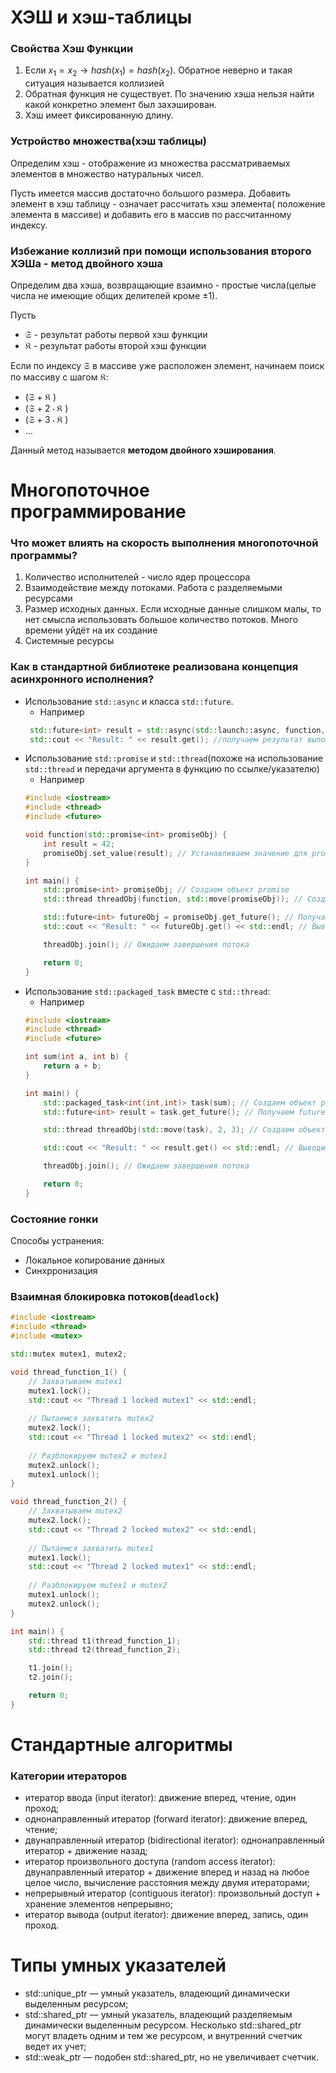 # ХЭШ и хэш-таблицы

### Свойства Хэш Функции

1. Если $x_{1} = x_{2} \to hash(x_{1}) = hash(x_{2})$. Обратное неверно и такая ситуация называется коллизией
2. Обратная функция не существует. По значению хэша нельзя найти какой конкретно элемент был захэширован.
3. Хэш имеет фиксированную длину. 


### Устройство множества(хэш таблицы)

Определим хэш - отображение из множества рассматриваемых элементов в множество натуральных чисел.

Пусть имеется массив достаточно большого размера. Добавить элемент в хэш таблицу - означает рассчитать хэш элемента( положение элемента в массиве) и добавить его в массив по рассчитанному индексу.

### Избежание коллизий при помощи использования второго ХЭШа - метод двойного хэша

Определим два хэша, возвращающие взаимно - простые числа(целые числа не имеющие общих делителей кроме $\pm 1$).

Пусть 
- $\mathfrak{S}$ - результат работы первой хэш функции
- $\mathfrak{K}$ - результат работы второй хэш функции 

Если по индексу $\mathfrak{S}$ в массиве уже расположен элемент, начинаем поиск по массиву с шагом $\mathfrak{K}$:
- ($\mathfrak{S} + \mathfrak{K}$ )
- ($\mathfrak{S} + 2 \cdot \mathfrak{K}$ )
- ($\mathfrak{S} + 3 \cdot \mathfrak{K}$ )
- $\dots$

Данный метод называется **методом двойного хэширования**.

# Многопоточное программирование

### Что может влиять на скорость выполнения многопоточной программы?

1. Количество исполнителей - число ядер процессора
2. Взаимодействие между потоками. Работа с разделяемыми ресурсами
3. Размер исходных данных. Если исходные данные слишком малы, то нет смысла использовать большое количество потоков. Много времени уйдёт на их создание
4. Системные ресурсы

### Как в стандартной библиотеке реализована концепция асинхронного исполнения?

- Использование `std::async` и класса `std::future`. 
  - Например 
   ```cpp
    std::future<int> result = std::async(std::launch::async, function, 5); // Запускаем функцию в отдельном потоке
    std::cout << "Result: " << result.get(); //получаем результат выполнения
  ```
- Использование `std::promise` и `std::thread`(похоже на использование `std::thread` и передачи аргумента в функцию по ссылке/указателю)
    - Например
    ```cpp
    #include <iostream>
    #include <thread>
    #include <future>

    void function(std::promise<int> promiseObj) {
        int result = 42;
        promiseObj.set_value(result); // Устанавливаем значение для promise
    }

    int main() {
        std::promise<int> promiseObj; // Создаем объект promise
        std::thread threadObj(function, std::move(promiseObj)); // Создаем объект thread и передаем ему функцию и promise

        std::future<int> futureObj = promiseObj.get_future(); // Получаем future из promise
        std::cout << "Result: " << futureObj.get() << std::endl; // Выводим результат выполнения функции

        threadObj.join(); // Ожидаем завершения потока

        return 0;
    }
    ```
- Использование `std::packaged_task` вместе с `std::thread`:
    - Например
    ```cpp
    #include <iostream>
    #include <thread>
    #include <future>

    int sum(int a, int b) {
        return a + b;
    }

    int main() {
        std::packaged_task<int(int,int)> task(sum); // Создаем объект packaged_task и связываем его с функцией sum
        std::future<int> result = task.get_future(); // Получаем future из объекта packaged_task

        std::thread threadObj(std::move(task), 2, 3); // Создаем объект thread и передаем ему объект packaged_task и аргументы

        std::cout << "Result: " << result.get() << std::endl; // Выводим результат выполнения функции

        threadObj.join(); // Ожидаем завершения потока

        return 0;
    }
    ```

### Состояние гонки

Способы устранения:
- Локальное копирование данных
- Синхрронизация

### Взаимная блокировка потоков(`deadlock`)

```cpp
#include <iostream>
#include <thread>
#include <mutex>

std::mutex mutex1, mutex2;

void thread_function_1() {
    // Захватываем mutex1
    mutex1.lock();
    std::cout << "Thread 1 locked mutex1" << std::endl;
    
    // Пытаемся захватить mutex2
    mutex2.lock();
    std::cout << "Thread 1 locked mutex2" << std::endl;
    
    // Разблокируем mutex2 и mutex1
    mutex2.unlock();
    mutex1.unlock();
}

void thread_function_2() {
    // Захватываем mutex2
    mutex2.lock();
    std::cout << "Thread 2 locked mutex2" << std::endl;
    
    // Пытаемся захватить mutex1
    mutex1.lock();
    std::cout << "Thread 2 locked mutex1" << std::endl;
    
    // Разблокируем mutex1 и mutex2
    mutex1.unlock();
    mutex2.unlock();
}

int main() {
    std::thread t1(thread_function_1);
    std::thread t2(thread_function_2);

    t1.join();
    t2.join();

    return 0;
}

```

# Стандартные алгоритмы

### Категории итераторов

- итератор ввода (input iterator): движение вперед, чтение, один проход;
- однонаправленный итератор (forward iterator): движение вперед, чтение;
- двунаправленный итератор (bidirectional iterator): однонаправленный итератор + движение назад;
- итератор произвольного доступа (random access iterator): двунаправленный итератор + движение вперед и назад на любое целое число, вычисление расстояния между двумя итераторами;
- непрерывный итератор (contiguous iterator): произвольный доступ + хранение элементов непрерывно;
- итератор вывода (output iterator): движение вперед, запись, один проход.

# Типы умных указателей


- std::unique_ptr — умный указатель, владеющий динамически выделенным ресурсом;
- std::shared_ptr — умный указатель, владеющий разделяемым динамически выделенным ресурсом. Несколько std::shared_ptr могут владеть одним и тем же ресурсом, и внутренний счетчик ведет их учет;
- std::weak_ptr — подобен std::shared_ptr, но не увеличивает счетчик.
